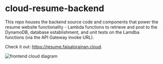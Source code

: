 # cloud-resume-backend

This repo houses the backend source code and components that power the resume website functionality - Lambda functions to retrieve and post to the DynamoDB, database establishment, and unit tests on the Lamdba functions (via the API Gateway invoke URL).

Check it out: https://resume.faisalorainan.cloud.


<picture>
  <source media="(prefers-color-scheme: light)" srcset="https://github.com/ps-the-aux/cloud-resume-frontend/blob/main/images/resume_workflow.png">
  <img alt="frontend cloud diagram" src="https://github.com/ps-the-aux/cloud-resume-frontend/blob/main/images/resume_workflow.png">
</picture>
